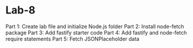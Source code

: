 # Lab-8
Part 1: Create lab file and initialize Node.js folder Part 2: Install node-fetch package Part 3: Add fastify starter code Part 4: Add fastify and node-fetch require statements Part 5: Fetch JSONPlaceholder data
